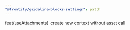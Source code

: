 ```yaml
---
"@frontify/guideline-blocks-settings": patch
---
```


feat(useAttachments): create new context without asset call
